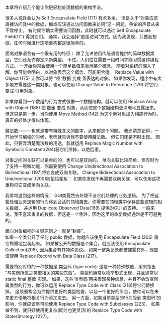 本章将介绍几个能让你更轻松处理数据的重构手法。

很多人或许会认为 Self Encapsulate Field (171) 有点多余，
但是关于“对象应该直接访问其中的数据，抑或应该通过访问函数来访问”这一问题，争论的声音从来不曾停止。
有时候你确实需要访问函数，此时就可以通过 Self Encapsulate Field(171) 得到它们。
通常，我会选择“直接访问”方式，因为我发现，只要我想做，任何时候进行这项重构都是很简单的。

面向对象语言有一个很有用的特征：
除了允许使用传统语言提供的简单数据类型，它们还允许你定义新类型。
不过，人们往往需要一段时间才能习惯这种编程方式。
一开始你常会使用一个简单数值来表示某个概念。
随着对系统的深入了解，你可能会明白，以对象表示这个概念，可能更合适。
Replace Value with Object (175) 让你可以将 “哑”数据 变成 善表达的对象。
如果你发现，程序中有太多地方需要这一类对象，也可以使用 Change Value to Reference (179) 将它们变成 引用对象。

如果你看到一个数组的行为方式很像一个数据结构，就可以使用 Replace Array with Object (186) 把 数组 变成 对象，从而使这个数据结构更清晰地显露出来。
但这只是第一步，当你使用 Move Method (142) 为这个新对象加入相应行为时，真正的好处才得以体现。

魔法数———也就是带有特殊含义的数字，从来都是个问题。
我还清楚记得，一开始学习编程的时候，老师就告诉我不要使用魔法数。 但它们还是不时出现。
因此，只要弄清楚魔法数的用途，我就运用 Replace Magic Number with Symbolic Constant(204)将它们除掉，以绝后患。

对象之间的关联可以是单向的，也可以是双向的。
单向关联比较简单，但有时为了支持一项新功能，你需要使用 Change Unidirectional Association to Bidirectional (197)将它变成双向关联。
Change Bidirectional Association to  Unidirectional  (200)则恰恰相反：
如果你发现不再需要双向关联，可以使用这项重构将它变成单向关联。


我常常遇到这样的情况： GUI类竟然去处理不该它们处理的业务逻辑。
为了把这些处理业务逻辑的行为移到合适的领域类去，你需要在领域类中保存这些逻辑的相关数据，
并运用 Duplicate  Observed  Data(189) 提供对GUI 的支持。
一般来说，我不喜欢重复的数据，但这是一个例外，因为这里的重复数据通常是不可避免的。

面向对象编程的关键原则之一就是“封装”。  
如果一个类公开了任何 public 数据，你就应该使用 Encapsulate Field (206) 将它郑重地包装起来。
如果被公开的数据是个集合，就应该使用 Encapsulate Collection(208), 因为集合有其特殊协议。
如果一整条记录都被裸露在外，就应该使用 Replace Record with Data Class (217)。

需要特别对待的一种数据是 类型码 (type code):  这是一种特殊数值，用来指出 “与实例所属之类型相关的某些东西”。
类型码通常以枚举形式出现，并且通常以 static final 整数 实现。
如果，这些‘类型码’用来表现某种信息，并且不会改变所属类型的行为，你可以运用 Replace Type Code with Class (218)将它们替换掉，
这项重构会为你提供更好的类型检查，以及一个更好的平台，使你可以在未来更方便地将相关行为添加进去。
另一方面，如果当前类型的行为受到‘类型码’的影响，你就应该尽可能使用 Replace Type Code with Subclasses (223)。
如果做不到，就只好使用更复杂(同时也更灵活)的 Replace Type Code with State/Strategy (227)。

